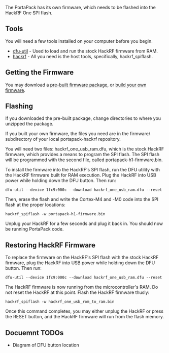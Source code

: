 The PortaPack has its own firmware, which needs to be flashed into the HackRF One SPI flash.

## Tools

You will need a few tools installed on your computer before you begin.

* [dfu-util](http://dfu-util.sourceforge.net) - Used to load and run the stock HackRF firmware from RAM.
* [hackrf](https://github.com/mossmann/hackrf) - All you need is the host tools, specifically, hackrf_spiflash.

## Getting the Firmware

You may download a [pre-built firmware package](http://www.sharebrained.com/downloads/portapack/firmware/portapack-firmware-latest.zip), or [build your own firmware](Building-Firmware).

## Flashing

If you downloaded the pre-built package, change directories to where you unzipped the package.

If you built your own firmware, the files you need are in the firmware/ subdirectory of your local portapack-hackrf repository.

You will need two files: hackrf_one_usb_ram.dfu, which is the stock HackRF firmware, which provides a means to program the SPI flash. The SPI flash will be programmed with the second file, called portapack-h1-firmware.bin.

To install the firmware into the HackRF's SPI flash, run the DFU utility with the HackRF firmware built for RAM execution. Plug the HackRF into USB power while holding down the DFU button. Then run:

    dfu-util --device 1fc9:000c --download hackrf_one_usb_ram.dfu --reset

Then, erase the flash and write the Cortex-M4 and -M0 code into the SPI flash at the proper locations:

    hackrf_spiflash -w portapack-h1-firmware.bin

Unplug your HackRF for a few seconds and plug it back in. You should now be running PortaPack code.

## Restoring HackRF Firmware

To replace the firmware on the HackRF's SPI flash with the stock HackRF firmware, plug the HackRF into USB power while holding down the DFU button. Then run:

    dfu-util --device 1fc9:000c --download hackrf_one_usb_ram.dfu --reset

The HackRF firmware is now running from the microcontroller's RAM. Do not reset the HackRF at this point. Flash the HackRF firmware thusly:

    hackrf_spiflash -w hackrf_one_usb_rom_to_ram.bin

Once this command completes, you may either unplug the HackRF or press the RESET button, and the HackRF firmware will run from the flash memory.

## Docuemnt TODOs

*  Diagram of DFU button location